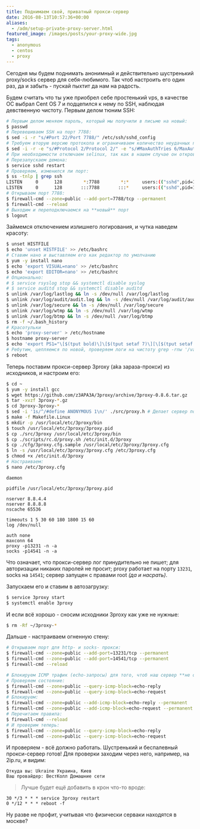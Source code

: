 ```yaml
---
title: Поднимаем свой, приватный прокси-сервер
date: 2016-08-13T10:57:36+00:00
aliases:
  - /adm/setup-private-proxy-server.html
featured_image: /images/posts/your-proxy-wide.jpg
tags:
  - anonymous
  - centos
  - proxy
---
```


Сегодня мы будем поднимать анонимный и действительно шустренький proxy/socks сервер для себя-любимого. Так чтоб настроить его один раз, да и забыть - пускай пыхтит да нам на радость.

Будем считать что ты уже приобрел себе простенький vps, в качестве ОС выбрал Cent OS 7 и подцепился к нему по SSH, наблюдая девственную чистоту. Первым делом тюним SSH:

<!--more-->

```bash
# Первым делом меняем пароль, который мы получили в письме на новый:
$ passwd
# Перевешиваем SSH на порт 7788:
$ sed -i -r "s/#Port 22/Port 7788/" /etc/ssh/sshd_config
# Требуем вторую версию протокола и ограничиваем количество неудачных попыток входа:
$ sed -i -r -e "s/#Protocol 2/Protocol 2/" -e "s/#MaxAuthTries 6/MaxAuthTries 1/" /etc/ssh/sshd_config
# При необходимости отключаем selinux, так как в нашем случае он откровенно лишний
# Перезапускаем демона:
$ service sshd restart
# Проверяем, изменился ли порт:
$ ss -tnlp | grep ssh
LISTEN     0      128        *:7788        *:*     users:(("sshd",pid=1029,fd=3))
LISTEN     0      128       :::7788       :::*     users:(("sshd",pid=1029,fd=4))
# Открываем порт 7788:
$ firewall-cmd --zone=public --add-port=7788/tcp --permanent
$ firewall-cmd --reload
# Выходим и переподключаемся на **новый** порт
$ logout
```

Займемся отключением излишнего логирования, и чутка наведем красоту:

```bash
$ unset HISTFILE
$ echo 'unset HISTFILE' >> /etc/bashrc
# Ставим нано и выставляем его как редактор по умолчанию
$ yum -y install nano
$ echo 'export VISUAL=nano' >> /etc/bashrc
$ echo 'export EDITOR=nano' >> /etc/bashrc
# Опционально:
# $ service rsyslog stop && systemctl disable syslog
# $ service auditd stop && systemctl disable auditd
$ unlink /var/log/lastlog && ln -s /dev/null /var/log/lastlog
$ unlink /var/log/audit/audit.log && ln -s /dev/null /var/log/audit/audit.log
$ unlink /var/log/secure && ln -s /dev/null /var/log/secure
$ unlink /var/log/wtmp && ln -s /dev/null /var/log/wtmp
$ unlink /var/log/btmp && ln -s /dev/null /var/log/btmp
$ rm -f ~/.bash_history
# Красотульки
$ echo 'proxy-server' > /etc/hostname
$ hostname proxy-server
$ echo 'export PS1="\[$(tput bold)\]\[$(tput setaf 7)\][\[$(tput setaf 1)\]\u\[$(tput setaf 7)\]@\[$(tput setaf 5)\]\h \[$(tput setaf 2)\]\w\[$(tput setaf 7)\]]\\$ \[$(tput sgr0)\]"' >> /etc/bashrc
# Ребутим, цепляемся по новой, проверяем логи на чистоту grep -rnw '/var' -e "%your_real_ap_addr%"
$ reboot
```

Теперь поставим прокси-сервер 3proxy (aka зараза-прокси) из исходников, и настроим его:

```bash
$ cd ~
$ yum -y install gcc
$ wget https://github.com/z3APA3A/3proxy/archive/3proxy-0.8.6.tar.gz
$ tar -xvzf 3proxy-*.gz
$ cd 3proxy-3proxy-*
$ sed -i '1s/^/#define ANONYMOUS 1\n/' ./src/proxy.h # Делает сервер полностью анонимным
$ make -f Makefile.Linux
$ mkdir -p /usr/local/etc/3proxy/bin
$ touch /usr/local/etc/3proxy/3proxy.pid
$ cp ./src/3proxy /usr/local/etc/3proxy/bin
$ cp ./scripts/rc.d/proxy.sh /etc/init.d/3proxy
$ cp ./cfg/3proxy.cfg.sample /usr/local/etc/3proxy/3proxy.cfg
$ ln -s /usr/local/etc/3proxy/3proxy.cfg /etc/3proxy.cfg
$ chmod +x /etc/init.d/3proxy
# Настраиваем:
$ nano /etc/3proxy.cfg
```

```
daemon

pidfile /usr/local/etc/3proxy/3proxy.pid

nserver 8.8.4.4
nserver 8.8.8.8
nscache 65536

timeouts 1 5 30 60 180 1800 15 60
log /dev/null

auth none
maxconn 64
proxy -p13231 -n -a
socks -p14541 -n -a
```

Что означает, что прокси-сервер лог принудительно не пишет; для авторизации никаких паролей не просит; proxy работает на порту `13231`, socks на `14541`; сервер запущен с правами root _(да и насрать)_. 

Запускаем его и ставим в автозагрузку:

```bash
$ service 3proxy start
$ systemctl enable 3proxy
```

И если всё хорошо - сносим исходники 3proxy как уже не нужные:

```bash
$ rm -Rf ~/3proxy-*
```

Дальше - настраиваем огненную стену:

```bash
# Открываем порт для http- и socks- прокси:
$ firewall-cmd --zone=public --add-port=13231/tcp --permanent
$ firewall-cmd --zone=public --add-port=14541/tcp --permanent
$ firewall-cmd --reload

# Блокируем ICMP трафик (echo-запросы) для того, чтоб наш сервер **не отвечал** на пинги:
# Проверяем состояние:
$ firewall-cmd --zone=public --query-icmp-block=echo-reply
$ firewall-cmd --zone=public --query-icmp-block=echo-request
# Блокируем:
$ firewall-cmd --zone=public --add-icmp-block=echo-reply --permanent
$ firewall-cmd --zone=public --add-icmp-block=echo-request --permanent
# Перечитаем правила:
$ firewall-cmd --reload
# И проверим теперь:
$ firewall-cmd --zone=public --query-icmp-block=echo-reply
$ firewall-cmd --zone=public --query-icmp-block=echo-request
```

И проверяем - всё должно работать. Шустренький и беспалевный прокси-сервер готов! Для проверки заходим через него, например, на 2ip.ru, и видим:

```
Откуда вы: Ukraine Украина, Киев
Ваш провайдер: ВестКолл Домашние сети
```

> Лучше будет ещё добавить в крон что-то вроде:
> 
```
30 */3 * * * service 3proxy restart
0 */12 * * * reboot -f
```

Ну разве не профит, учитывая что физически серваки находятся в москве?
